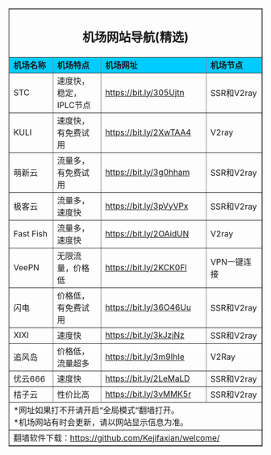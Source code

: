 <table width="100%" border="1" align="center" cellpadding="10" cellspacing="0">
  <tr>
    <td colspan="4" align="center"><h2>机场网站导航(精选)</h2></td>
  </tr>
  <tr>
    <td width="215" bgcolor="#00CCFF"><strong>机场名称</strong></td>
    <td width="424" bgcolor="#00CCFF"><strong>机场特点</strong></td>
    <td width="359" bgcolor="#00CCFF"><strong>机场网址</strong></td>
    <td width="441" bgcolor="#00CCFF"><strong>机场节点</strong></td>
  </tr>
  <tr>
    <td>STC</td>
    <td>速度快，稳定， IPLC节点 </td>
    <td><a href="https://xbnfie4u6yjh3wye4zmr.stcserver-cloud.com/auth/register?code=9wdD" target="_blank">https://bit.ly/305Ujtn</a></td>
    <td>SSR和V2ray</td>
  </tr>
  <tr>
    <td>KULI</td>
    <td>速度快，有免费试用</td>
    <td><a href="https://bit.ly/2XwTAA4" target="_blank">https://bit.ly/2XwTAA4</a></td>
    <td>V2ray</td>
  </tr>
  <tr>
    <td>萌新云</td>
    <td>流量多，有免费试用</td>
    <td><a href="https://bit.ly/3g0hham" target="_blank">https://bit.ly/3g0hham</a></td>
    <td>SSR和V2ray</td>
  </tr>
  <tr>
    <td>极客云</td>
    <td>流量多，速度快</td>
    <td><a href="https://bit.ly/3pVyVPx" target="_blank">https://bit.ly/3pVyVPx</a></td>
    <td>SSR和V2ray</td>
  </tr>
  <tr>
    <td>Fast Fish</td>
    <td>流量多，速度快</td>
    <td><a href="https://bit.ly/2OAidUN" target="_blank">https://bit.ly/2OAidUN</a></td>
    <td>V2ray</td>
  </tr>
  <tr>
    <td>VeePN</td>
    <td>无限流量，价格低</td>
    <td><a href="https://bit.ly/2KCK0Fl" target="_blank">https://bit.ly/2KCK0Fl</a></td>
    <td>VPN一键连接</td>
  </tr>
  <tr>
    <td>闪电</td>
    <td>价格低，有免费试用</td>
    <td><a href="https://freemycloud.me/auth/register?code=JyKA" target="_blank">https://bit.ly/36O46Uu</a></td>
    <td>SSR和V2ray</td>
  </tr>
  <tr>
    <td>XIXI</td>
    <td>速度快</td>
    <td><a href="https://bit.ly/3kJzjNz" target="_blank">https://bit.ly/3kJzjNz</a></td>
    <td>SSR和V2ray</td>
  </tr>
  <tr>
    <td>追风岛</td>
    <td>价格低，流量超多</td>
    <td><a href="https://bit.ly/3m9IhIe" target="_blank">https://bit.ly/3m9IhIe</a></td>
    <td>V2Ray</td>
  </tr>
  <tr>
    <td>优云666</td>
    <td>速度快</td>
    <td><a href="https://bit.ly/2LeMaLD" target="_blank">https://bit.ly/2LeMaLD</a></td>
    <td>SSR和V2ray</td>
  </tr>
  <tr>
    <td>桔子云</td>
    <td>性价比高</td>
    <td><a href="https://juzi66.com/auth/register?code=3HN1" target="_blank">https://bit.ly/3vMMK5r</a></td>
    <td>SSR和V2ray</td>
  </tr>
  <tr>
    <td colspan="4">*网址如果打不开请开启“全局模式“翻墙打开。<br>
    *机场网站有时会更新，请以网站显示信息为准。<br>
    </td>
  </tr>
  <tr>
    <td colspan="4">翻墙软件下载：<a href="https://github.com/Kejifaxian/welcome/" target="_blank">https://github.com/Kejifaxian/welcome/</a></td>
  </tr>
</table>
